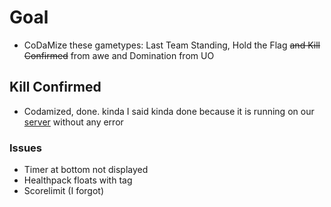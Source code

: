 # Goal
- CoDaMize these gametypes: Last Team Standing, Hold the Flag ~~and Kill Confirmed~~ from awe and Domination from UO
## Kill Confirmed
   - Codamized, done. kinda
I said kinda done because it is running on our [server](https://cod.pm/server/78.46.39.20/11570) without any error
   ### Issues
   - Timer at bottom not displayed
   - Healthpack floats with tag
   - Scorelimit (I forgot)
